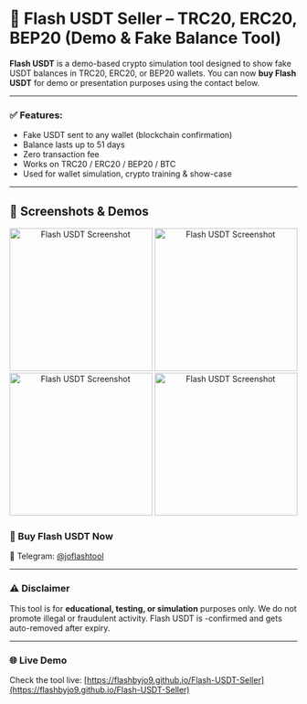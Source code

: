 
# 🚀 Flash USDT Seller – TRC20, ERC20, BEP20 (Demo & Fake Balance Tool)

**Flash USDT** is a demo-based crypto simulation tool designed to show fake USDT balances in TRC20, ERC20, or BEP20 wallets. You can now **buy Flash USDT** for demo or presentation purposes using the contact below.

---

### ✅ Features:
- Fake USDT sent to any wallet (blockchain confirmation)
- Balance lasts up to 51 days
- Zero transaction fee
- Works on TRC20 / ERC20 / BEP20 / BTC 
- Used for wallet simulation, crypto training & show-case

---

## 📸 Screenshots & Demos

<p align="center">
  
  
  <img width="250" src="https://i.ibb.co/6RTkQMT/Screenshot-2024-10-20-12-33-54-431-com-wallet-crypto-trustapp.jpg" alt="Flash USDT Screenshot">
  <img width="250" src="https://i.ibb.co/8PNJ6jQ/Screenshot-2024-10-20-12-35-19-677-com-wallet-crypto-trustapp.jpg" alt="Flash USDT Screenshot">
  <img width="250" src="https://i.ibb.co/KrtJyRX/Screenshot-2024-10-20-12-34-34-327-com-wallet-crypto-trustapp.jpg" alt="Flash USDT Screenshot">
  <img width="250" src="https://i.ibb.co/R4GNnhj/Screenshot-2024-10-20-12-34-13-931-com-wallet-crypto-trustapp.jpg" alt="Flash USDT Screenshot">
</p>


### 🛒 Buy Flash USDT Now

📲 Telegram: [@joflashtool](https://t.me/joflashtool)

---

### ⚠️ Disclaimer

This tool is for **educational, testing, or simulation** purposes only. We do not promote illegal or fraudulent activity. Flash USDT is -confirmed and gets auto-removed after  expiry.

---

### 🌐 Live Demo

Check the tool live: [https://flashbyjo9.github.io/Flash-USDT-Seller](https://flashbyjo9.github.io/Flash-USDT-Seller)
